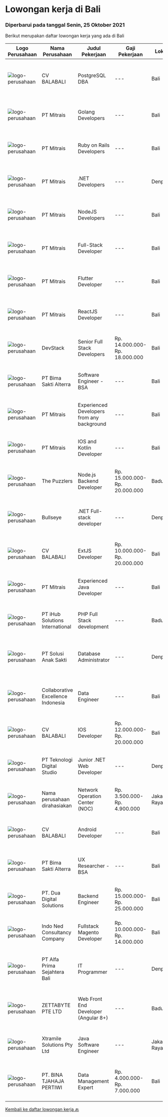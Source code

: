 
  # Lowongan kerja di Bali

  ### Diperbarui pada tanggal Senin, 25 Oktober 2021

  Berikut merupakan daftar lowongan kerja yang ada di Bali

  |Logo Perusahaan | Nama Perusahaan | Judul Pekerjaan | Gaji Pekerjaan | Lokasi | Deskripsi | Tanggal diunggah | Pranala |
  | -------------- | --------------- | --------------- | --------- | --------- | -------------- | ------- | ----------- |
  |![logo-perusahaan](https://image-service-cdn.seek.com.au/cf4d03df9bfd8d1cf47f32651a41f07269e49a8d/ee4dce1061f3f616224767ad58cb2fc751b8d2dc)|CV BALABALI|PostgreSQL DBA|---|Bali|Job's descriptionPrimarily the maintenance, deployment, replication and scaling of PostgreSQL database (currently focused on PostgreSQL 11.x). Your...|Sabtu, 23 Oktober 2021|https://www.jobstreet.co.id/id/job/postgresql-dba-3659367?token=0~99114054-3212-479d-8b7c-6af483ab558b&sectionRank=1&jobId=jobstreet-id-job-3659367|
|![logo-perusahaan](https://image-service-cdn.seek.com.au/969b0c47f133a1e0155056a5d964c63953dd6304/ee4dce1061f3f616224767ad58cb2fc751b8d2dc)|PT Mitrais|Golang Developers|---|Bali|Build your Career with Mitrais!We're looking for experienced Golang Developers to be part of our team. What will you be doing? Liaising with...|Minggu, 24 Oktober 2021|https://www.jobstreet.co.id/id/job/golang-developers-3659419?token=0~99114054-3212-479d-8b7c-6af483ab558b&sectionRank=2&jobId=jobstreet-id-job-3659419|
|![logo-perusahaan](https://image-service-cdn.seek.com.au/969b0c47f133a1e0155056a5d964c63953dd6304/ee4dce1061f3f616224767ad58cb2fc751b8d2dc)|PT Mitrais|Ruby on Rails Developers|---|Bali|Build your Career with Mitrais ! We're urgently looking for experienced Ruby On Rails  Developers to be part of our team for an immediate...|Minggu, 24 Oktober 2021|https://www.jobstreet.co.id/id/job/ruby-on-rails-developers-3659417?token=0~99114054-3212-479d-8b7c-6af483ab558b&sectionRank=3&jobId=jobstreet-id-job-3659417|
|![logo-perusahaan](https://image-service-cdn.seek.com.au/969b0c47f133a1e0155056a5d964c63953dd6304/ee4dce1061f3f616224767ad58cb2fc751b8d2dc)|PT Mitrais|.NET Developers|---|Denpasar|Build your Career with Mitrais !  We're looking for experienced .NET Software Engineers to be part of our team.  What will you be doing ?  Coding high...|Minggu, 24 Oktober 2021|https://www.jobstreet.co.id/id/job/net-developers-3659422?token=0~99114054-3212-479d-8b7c-6af483ab558b&sectionRank=4&jobId=jobstreet-id-job-3659422|
|![logo-perusahaan](https://image-service-cdn.seek.com.au/969b0c47f133a1e0155056a5d964c63953dd6304/ee4dce1061f3f616224767ad58cb2fc751b8d2dc)|PT Mitrais|NodeJS Developers|---|Bali|Build your Career with Mitrais! We're urgently looking for experienced NodeJS Developers to be part of our team for an immediate start.Our client is a...|Minggu, 24 Oktober 2021|https://www.jobstreet.co.id/id/job/nodejs-developers-3659423?token=0~99114054-3212-479d-8b7c-6af483ab558b&sectionRank=5&jobId=jobstreet-id-job-3659423|
|![logo-perusahaan](https://image-service-cdn.seek.com.au/969b0c47f133a1e0155056a5d964c63953dd6304/ee4dce1061f3f616224767ad58cb2fc751b8d2dc)|PT Mitrais|Full-Stack Developer|---|Bali|Build your Career with Mitrais!  We're looking for experienced Full-Stack Developers to be part of our team. What will you be doing? Coding high...|Minggu, 24 Oktober 2021|https://www.jobstreet.co.id/id/job/full-stack-developer-3659418?token=0~99114054-3212-479d-8b7c-6af483ab558b&sectionRank=6&jobId=jobstreet-id-job-3659418|
|![logo-perusahaan](https://image-service-cdn.seek.com.au/969b0c47f133a1e0155056a5d964c63953dd6304/ee4dce1061f3f616224767ad58cb2fc751b8d2dc)|PT Mitrais|Flutter Developer|---|Bali|Build your Career with Mitrais !  We're looking for experienced Flutter Developer to be part of our team. What will you be doing?  Liase with...|Minggu, 24 Oktober 2021|https://www.jobstreet.co.id/id/job/flutter-developer-3659431?token=0~99114054-3212-479d-8b7c-6af483ab558b&sectionRank=7&jobId=jobstreet-id-job-3659431|
|![logo-perusahaan](https://image-service-cdn.seek.com.au/969b0c47f133a1e0155056a5d964c63953dd6304/ee4dce1061f3f616224767ad58cb2fc751b8d2dc)|PT Mitrais|ReactJS Developer|---|Bali|We're urgently looking for experienced ReactJS Developers to be part of our team for an immediate start.Our client is a consultancy focused company...|Minggu, 24 Oktober 2021|https://www.jobstreet.co.id/id/job/reactjs-developer-3659420?token=0~99114054-3212-479d-8b7c-6af483ab558b&sectionRank=8&jobId=jobstreet-id-job-3659420|
|![logo-perusahaan](https://image-service-cdn.seek.com.au/074f2081cc42a722643e36313941760f758e7c3b/ee4dce1061f3f616224767ad58cb2fc751b8d2dc)|DevStack|Senior Full Stack Developers|Rp. 14.000.000-Rp. 18.000.000|Bali|We are looking for exceptional and experienced Senior Full Stack Developers to join our team in Bandung or Bali!  General requirement At least...|Minggu, 24 Oktober 2021|https://www.jobstreet.co.id/id/job/senior-full-stack-developers-3659710?token=0~99114054-3212-479d-8b7c-6af483ab558b&sectionRank=9&jobId=jobstreet-id-job-3659710|
|![logo-perusahaan](https://image-service-cdn.seek.com.au/3b449304b19b7a5909fe2d6166b69cb2e3dfc9ad/ee4dce1061f3f616224767ad58cb2fc751b8d2dc)|PT Bima Sakti Alterra|Software Engineer - BSA|---|Bali|Job Description Performs standard programming tasks and create a unit test for a complex task with less supervision to solve and deliver impact fro...|Sabtu, 23 Oktober 2021|https://www.jobstreet.co.id/id/job/software-engineer-bsa-3652429?token=0~99114054-3212-479d-8b7c-6af483ab558b&sectionRank=10&jobId=jobstreet-id-job-3652429|
|![logo-perusahaan](https://image-service-cdn.seek.com.au/969b0c47f133a1e0155056a5d964c63953dd6304/ee4dce1061f3f616224767ad58cb2fc751b8d2dc)|PT Mitrais|Experienced Developers from any background|---|Bali|Build your Career with Mitrais !  We're looking for experienced Software Engineers from any background to be part of our team.  What will you...|Minggu, 24 Oktober 2021|https://www.jobstreet.co.id/id/job/experienced-developers-from-any-background-3659427?token=0~99114054-3212-479d-8b7c-6af483ab558b&sectionRank=11&jobId=jobstreet-id-job-3659427|
|![logo-perusahaan](https://image-service-cdn.seek.com.au/969b0c47f133a1e0155056a5d964c63953dd6304/ee4dce1061f3f616224767ad58cb2fc751b8d2dc)|PT Mitrais|IOS and Kotlin Developer|---|Bali|Build your Career with Mitrais !  We're looking for experienced iOS and Kotlin Developer to be part of our team. What will you be doing?  Liase with...|Minggu, 24 Oktober 2021|https://www.jobstreet.co.id/id/job/ios-and-kotlin-developer-3659432?token=0~99114054-3212-479d-8b7c-6af483ab558b&sectionRank=12&jobId=jobstreet-id-job-3659432|
|![logo-perusahaan](https://image-service-cdn.seek.com.au/9a1eea27e7547a172a86ce8cf2d8a8d1ab32ef3b/ee4dce1061f3f616224767ad58cb2fc751b8d2dc)|The Puzzlers|Node.js Backend Developer|Rp. 15.000.000-Rp. 20.000.000|Badung|We are looking for a full-time Back-end developer to join our team. You will be responsible for the server side of our web applications.If you have...|Senin, 25 Oktober 2021|https://www.jobstreet.co.id/id/job/node-js-backend-developer-3666908?token=0~99114054-3212-479d-8b7c-6af483ab558b&sectionRank=13&jobId=jobstreet-id-job-3666908|
|![logo-perusahaan](https://image-service-cdn.seek.com.au/bbf2137c41f12d6e9394eaecc245409d87abbbf0/ee4dce1061f3f616224767ad58cb2fc751b8d2dc)|Bullseye|.NET Full-stack developer|---|Denpasar|We have an outstanding opportunity for a full-time .NET Full-stack developer with a passion for developing cutting-edge products. We are looking for a...|Sabtu, 23 Oktober 2021|https://www.jobstreet.co.id/id/job/net-full-stack-developer-3658631?token=0~99114054-3212-479d-8b7c-6af483ab558b&sectionRank=14&jobId=jobstreet-id-job-3658631|
|![logo-perusahaan](https://image-service-cdn.seek.com.au/cf4d03df9bfd8d1cf47f32651a41f07269e49a8d/ee4dce1061f3f616224767ad58cb2fc751b8d2dc)|CV BALABALI|ExtJS Developer|Rp. 10.000.000-Rp. 20.000.000|Bali|We are looking for a JavaScript frontend developer to join our team. The developer should be well versed in ExtJS and knowledgeable in building an...|Sabtu, 23 Oktober 2021|https://www.jobstreet.co.id/id/job/extjs-developer-3659370?token=0~99114054-3212-479d-8b7c-6af483ab558b&sectionRank=15&jobId=jobstreet-id-job-3659370|
|![logo-perusahaan](https://image-service-cdn.seek.com.au/969b0c47f133a1e0155056a5d964c63953dd6304/ee4dce1061f3f616224767ad58cb2fc751b8d2dc)|PT Mitrais|Experienced Java Developer|---|Bali|Build your Career with Mitrais!  We have clients who are urgently looking for Experienced Java developers for an immediate start. What will you be...|Minggu, 24 Oktober 2021|https://www.jobstreet.co.id/id/job/experienced-java-developer-3659426?token=0~99114054-3212-479d-8b7c-6af483ab558b&sectionRank=16&jobId=jobstreet-id-job-3659426|
|![logo-perusahaan](https://image-service-cdn.seek.com.au/21962b44a8df541d7068243a4557dbc42a40bde4/ee4dce1061f3f616224767ad58cb2fc751b8d2dc)|PT iHub Solutions International|PHP Full Stack development|---|Badung|PHP Senior ProgrammerPT IHub Solutions InternationalAbout PT IHub Solutions International:PT IHub Solutions International is a rapidly growing...|Sabtu, 23 Oktober 2021|https://www.jobstreet.co.id/id/job/php-full-stack-development-3659016?token=0~99114054-3212-479d-8b7c-6af483ab558b&sectionRank=17&jobId=jobstreet-id-job-3659016|
|![logo-perusahaan](https://image-service-cdn.seek.com.au/4b3c9862d59523d163ed917d453c0000146f36cd/ee4dce1061f3f616224767ad58cb2fc751b8d2dc)|PT Solusi Anak Sakti|Database Administrator|---|Denpasar|Kualifikasi:﻿ Memiliki pemahaman tentang bahasa query terstruktur (SQL) Memiliki pengalaman tentang teknologi database (MySQL, MSSQL, Access Database)...|Kamis, 21 Oktober 2021|https://www.jobstreet.co.id/id/job/database-administrator-3664465?token=0~99114054-3212-479d-8b7c-6af483ab558b&sectionRank=18&jobId=jobstreet-id-job-3664465|
|![logo-perusahaan](https://image-service-cdn.seek.com.au/7145b1ba6bc0dbd678e2bf86d776dd2b1b9b81f6/ee4dce1061f3f616224767ad58cb2fc751b8d2dc)|Collaborative Excellence Indonesia|Data Engineer|---|Bali|Job Description: Develops or modifies data models, ETL processes, and BI tool solutions Ensures appropriate documentation for all development and...|Jumat, 22 Oktober 2021|https://www.jobstreet.co.id/id/job/data-engineer-3650472?token=0~99114054-3212-479d-8b7c-6af483ab558b&sectionRank=19&jobId=jobstreet-id-job-3650472|
|![logo-perusahaan](https://image-service-cdn.seek.com.au/cf4d03df9bfd8d1cf47f32651a41f07269e49a8d/ee4dce1061f3f616224767ad58cb2fc751b8d2dc)|CV BALABALI|IOS Developer|Rp. 12.000.000-Rp. 20.000.000|Bali|We are a tech company based in Bali and Surabaya, looking for middle to senior iOS developers with the following skill set: Working with iOS...|Sabtu, 23 Oktober 2021|https://www.jobstreet.co.id/id/job/ios-developer-3659376?token=0~99114054-3212-479d-8b7c-6af483ab558b&sectionRank=20&jobId=jobstreet-id-job-3659376|
|![logo-perusahaan](https://image-service-cdn.seek.com.au/2c8f060e5cc9c764aa1c8c5e93e0ea44df35bf63/ee4dce1061f3f616224767ad58cb2fc751b8d2dc)|PT Teknologi Digital Studio|Junior .NET Web Developer|---|Denpasar|Roles and Responsibilities You will be working in a SCRUM team consisting of multiple roles such as PO, Developers, QA, and BA to develop cutting edge...|Jumat, 22 Oktober 2021|https://www.jobstreet.co.id/id/job/junior-net-web-developer-3665893?token=0~99114054-3212-479d-8b7c-6af483ab558b&sectionRank=21&jobId=jobstreet-id-job-3665893|
|![logo-perusahaan](https://us.123rf.com/450wm/pavelstasevich/pavelstasevich1811/pavelstasevich181101027/112815900-stock-vector-no-image-available-icon-flat-vector.jpg?ver=6)|Nama perusahaan dirahasiakan|Network Operation Center (NOC)|Rp. 3.500.000-Rp. 4.900.000|Jakarta Raya|Tugas &amp; Tanggung Jawab: Melakukan monitoring terhadap jaringan dan service melalui NMS sesuai SOP. Melakukan analisa dan rekomendasi langkah...|Kamis, 21 Oktober 2021|https://www.jobstreet.co.id/id/job/network-operation-center-noc-3663908?token=0~99114054-3212-479d-8b7c-6af483ab558b&sectionRank=22&jobId=jobstreet-id-job-3663908|
|![logo-perusahaan](https://image-service-cdn.seek.com.au/cf4d03df9bfd8d1cf47f32651a41f07269e49a8d/ee4dce1061f3f616224767ad58cb2fc751b8d2dc)|CV BALABALI|Android Developer|---|Bali|We are a technology company based in Bali and Surabaya, currently looking for middle to senior level Android developers with the following skills set:...|Sabtu, 23 Oktober 2021|https://www.jobstreet.co.id/id/job/android-developer-3659372?token=0~99114054-3212-479d-8b7c-6af483ab558b&sectionRank=23&jobId=jobstreet-id-job-3659372|
|![logo-perusahaan](https://image-service-cdn.seek.com.au/3b449304b19b7a5909fe2d6166b69cb2e3dfc9ad/ee4dce1061f3f616224767ad58cb2fc751b8d2dc)|PT Bima Sakti Alterra|UX Researcher - BSA|---|Bali|Job Description :- Collaborate with Product team to ensure quality of the delivered product meet the goodstandard of design, user experience and...|Kamis, 21 Oktober 2021|https://www.jobstreet.co.id/id/job/ux-researcher-bsa-3664609?token=0~99114054-3212-479d-8b7c-6af483ab558b&sectionRank=24&jobId=jobstreet-id-job-3664609|
|![logo-perusahaan](https://image-service-cdn.seek.com.au/0638cd50f0312ef2e7a06e1345329bde78c1e918/ee4dce1061f3f616224767ad58cb2fc751b8d2dc)|PT. Dua Digital Solutions|Backend Engineer|Rp. 15.000.000-Rp. 25.000.000|Bali|Hi tech Indonesia, we are hiring one new backend engineer to our team. If the questions below resonates with you, maybe you are the one we are looking...|Kamis, 21 Oktober 2021|https://www.jobstreet.co.id/id/job/backend-engineer-3665169?token=0~99114054-3212-479d-8b7c-6af483ab558b&sectionRank=25&jobId=jobstreet-id-job-3665169|
|![logo-perusahaan](https://image-service-cdn.seek.com.au/0a642188b6f444564b4e7d0e61cdd79a37cdf0fa/ee4dce1061f3f616224767ad58cb2fc751b8d2dc)|Indo Ned Consultancy Company|Fullstack Magento Developer|Rp. 10.000.000-Rp. 14.000.000|Bali|Note: This job is not at IndoNed. You will be working for a Dutch company called U Digital (U B.V.) in Indonesia. U Digital is responsible for the...|Jumat, 22 Oktober 2021|https://www.jobstreet.co.id/id/job/fullstack-magento-developer-3665933?token=0~99114054-3212-479d-8b7c-6af483ab558b&sectionRank=26&jobId=jobstreet-id-job-3665933|
|![logo-perusahaan](https://image-service-cdn.seek.com.au/2aec1f95308fba1d74b0e76458142927d6f5c665/ee4dce1061f3f616224767ad58cb2fc751b8d2dc)|PT Alfa Prima Sejahtera Bali|IT Programmer|---|Denpasar|KAPAN TERAKHIR KALI ANDA MERASA BENAR-BENAR BAHAGIA DALAM BEKERJA? Ayo seru-seruan bareng kami di Alfa Prima. Sebuah Lembaga Pendidikan yang sedang...|Rabu, 20 Oktober 2021|https://www.jobstreet.co.id/id/job/it-programmer-3648048?token=0~99114054-3212-479d-8b7c-6af483ab558b&sectionRank=27&jobId=jobstreet-id-job-3648048|
|![logo-perusahaan](https://image-service-cdn.seek.com.au/a9ad8fdd00d66418bb5e9ec41ddbc2318ccec822/ee4dce1061f3f616224767ad58cb2fc751b8d2dc)|ZETTABYTE PTE LTD|Web Front End Developer (Angular 8+)|---|Badung|You can visit us at https://www.zettabyte.life/ for more information.Job DescriptionWe are looking for a Front-End Web Developer who is motivated to...|Kamis, 21 Oktober 2021|https://www.jobstreet.co.id/id/job/web-front-end-developer-angular-8-3649937?token=0~99114054-3212-479d-8b7c-6af483ab558b&sectionRank=28&jobId=jobstreet-id-job-3649937|
|![logo-perusahaan](https://image-service-cdn.seek.com.au/886dbb766c5bd832cea6f1bb5b5374b094ca8917/ee4dce1061f3f616224767ad58cb2fc751b8d2dc)|Xtramile Solutions Pty Ltd|Java Software Engineer|---|Jakarta Raya|Innovative job opportunity offering a high salary package, attractive bonus remuneration and full remote working arrangement.This role will help...|Kamis, 21 Oktober 2021|https://www.jobstreet.co.id/id/job/java-software-engineer-3664097?token=0~99114054-3212-479d-8b7c-6af483ab558b&sectionRank=29&jobId=jobstreet-id-job-3664097|
|![logo-perusahaan](https://image-service-cdn.seek.com.au/c8069d84dcfecc29ebd405a58d82063269607a25/ee4dce1061f3f616224767ad58cb2fc751b8d2dc)|PT. BINA TJAHAJA PERTIWI|Data Management Expert|Rp. 4.000.000-Rp. 7.000.000|Bali|We are currently looking for an Indonesian national to support our company regarding data management for our GHG inventories. Are you self-motivated,...|Senin, 18 Oktober 2021|https://www.jobstreet.co.id/id/job/data-management-expert-3661298?token=0~99114054-3212-479d-8b7c-6af483ab558b&sectionRank=30&jobId=jobstreet-id-job-3661298|


  [Kembali ke daftar lowongan kerja 🔙](../README.md#daftar-lowongan-kerja)
  